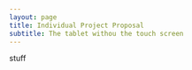 ```yaml
---
layout: page
title: Individual Project Proposal
subtitle: The tablet withou the touch screen
---
```

stuff
